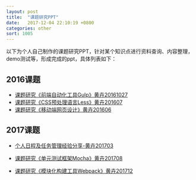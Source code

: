 ```yaml
---
layout: post
title:  "课题研究PPT"
date:   2017-12-04 22:10:19 +0800
categories: other
sort: 1005
---
```



以下为个人自己制作的课题研究PPT，针对某个知识点进行资料查询、内容整理，demo测试等，形成完成的ppt，具体列表如下：

## 2016课题

- [课题研究《前端自动化工具Gulp》黄卉20161027](/assets/file/1课题研究《移动端网页设计》黄卉201606.pdf)
- [课题研究《CSS预处理语言Less》黄卉201607](/assets/file/2课题研究《CSS预处理语言Less》201607.pdf)
- [课题研究《移动端网页设计》黄卉201606](/assets/file/3课题研究《前端自动化工具Gulp》黄卉20161027.pdf)



## 2017课题

- [个人日程及任务管理经验分享-黄卉201703](/assets/file/个人日程及任务管理经验分享-黄卉.pdf)

- [课题研究《单元测试框架Mocha》黄卉201708](/assets/file/4课题研究《单元测试框架Mocha》黄卉201708.pdf)

- [课题研究《模块化构建工具Webpack》黄卉201712](/assets/file/5课题研究《模块化构建工具Webpack》黄卉201712.pdf)

  ​

